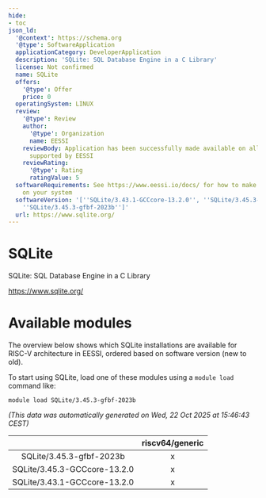 ```yaml
---
hide:
- toc
json_ld:
  '@context': https://schema.org
  '@type': SoftwareApplication
  applicationCategory: DeveloperApplication
  description: 'SQLite: SQL Database Engine in a C Library'
  license: Not confirmed
  name: SQLite
  offers:
    '@type': Offer
    price: 0
  operatingSystem: LINUX
  review:
    '@type': Review
    author:
      '@type': Organization
      name: EESSI
    reviewBody: Application has been successfully made available on all architectures
      supported by EESSI
    reviewRating:
      '@type': Rating
      ratingValue: 5
  softwareRequirements: See https://www.eessi.io/docs/ for how to make EESSI available
    on your system
  softwareVersion: '[''SQLite/3.43.1-GCCcore-13.2.0'', ''SQLite/3.45.3-GCCcore-13.2.0'',
    ''SQLite/3.45.3-gfbf-2023b'']'
  url: https://www.sqlite.org/
---
```


SQLite
======


SQLite: SQL Database Engine in a C Library

https://www.sqlite.org/
# Available modules


The overview below shows which SQLite installations are available for RISC-V architecture in EESSI, ordered based on software version (new to old).

To start using SQLite, load one of these modules using a `module load` command like:

```shell
module load SQLite/3.45.3-gfbf-2023b
```

*(This data was automatically generated on Wed, 22 Oct 2025 at 15:46:43 CEST)*

| |riscv64/generic|
| :---: | :---: |
|SQLite/3.45.3-gfbf-2023b|x|
|SQLite/3.45.3-GCCcore-13.2.0|x|
|SQLite/3.43.1-GCCcore-13.2.0|x|
